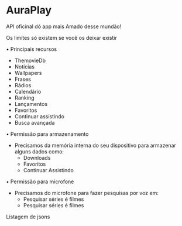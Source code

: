 # AuraPlay

API oficinal dó app mais Amado desse mundão!



Os limites só existem se você os deixar existir

• Principais recursos
- ThemovieDb
- Notícias
- Wallpapers
- Frases
- Rádios
- Calendário
- Ranking
- Lançamentos
- Favoritos
- Continuar assistindo
- Busca avançada

• Permissão para armazenamento
- Precisamos da memória interna do seu dispositivo para armazenar alguns dados como:
  - Downloads
  - Favoritos
  - Continuar Assistindo

• Permissão para microfone
- Precisamos do microfone para fazer pesquisas por voz em:
  - Pesquisar séries é filmes
  - Pesquisar séries é filmes


Listagem de jsons

 
